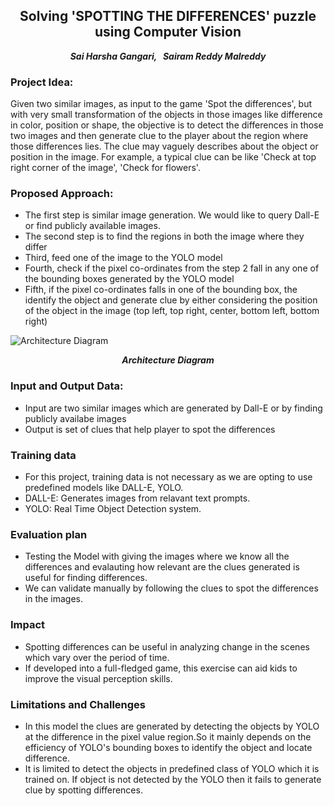 <h2 align="center"> <b></b>Solving 'SPOTTING THE DIFFERENCES' puzzle using Computer Vision </h2></p>
<p align="center"><i><b>Sai Harsha Gangari, &nbsp; Sairam Reddy Malreddy</b></i></p>

### Project Idea: 
Given two similar images, as input to the game 'Spot the differences', but with very small transformation of the objects in those images like difference in color, position or shape,
the objective is to detect the differences in those two images and then generate clue to the player about the region where those differences lies.
The clue may vaguely describes about the object or position in the image. For example, a typical clue can be like 'Check at top right corner of the image', 'Check for flowers'.

### Proposed Approach:
* The first step is similar image generation. We would like to query Dall-E or find publicly available images.
* The second step is to find the regions in both the image where they differ
* Third, feed one of the image to the YOLO model
* Fourth, check if the pixel co-ordinates from the step 2 fall in any one of the bounding boxes generated by the YOLO model
* Fifth, if the pixel co-ordinates falls in one of the bounding box, the identify the object and generate clue by either considering the position of the object in the image (top left, top right, center, bottom left, bottom right)


<img align="center" src="https://github.com/user-attachments/assets/c7ba3502-03e8-464b-9bd5-db4cdcc948e7" alt="Architecture Diagram" />
<p align="center"> <i><b>Architecture Diagram</b></i></p>


### Input and Output Data:
* Input are two similar images which are generated by Dall-E or by finding publicly availabe images
* Output is set of clues that help player to spot the differences

### Training data
* For this project, training data is not necessary as we are opting to use predefined models like DALL-E, YOLO.
* DALL-E: Generates images from relavant text prompts.
* YOLO: Real Time Object Detection system.

### Evaluation plan
* Testing the Model with giving the images where we know all the differences and evalauting how relevant are the clues generated is useful for finding differences.
* We can validate manually by following the clues to spot the differences in the images.

### Impact
* Spotting differences can be useful in analyzing change in the scenes which vary over the period of time.
* If developed into a full-fledged game, this exercise can aid kids to improve the visual perception skills.

### Limitations and Challenges
* In this model the clues are generated by detecting the objects by YOLO at the difference in the pixel value region.So it mainly depends on the efficiency of YOLO's bounding boxes to identify the object and locate difference.
* It is limited to detect the objects in predefined class of YOLO  which it is trained on. If object is not detected by the YOLO then it fails to generate clue by spotting differences. 

